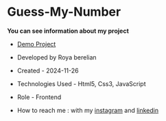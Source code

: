 # Guess-My-Number

**You can see information about my project**



- [Demo Project]( )

- Developed by Roya berelian

- Created - 2024-11-26

- Technologies Used - Html5, Css3, JavaScript

- Role - Frontend

- How to reach me : with my [instagram](https://www.instagram.com/berelian.web) and [linkedin](https://www.linkedin.com/in/RoyaBerelian)
